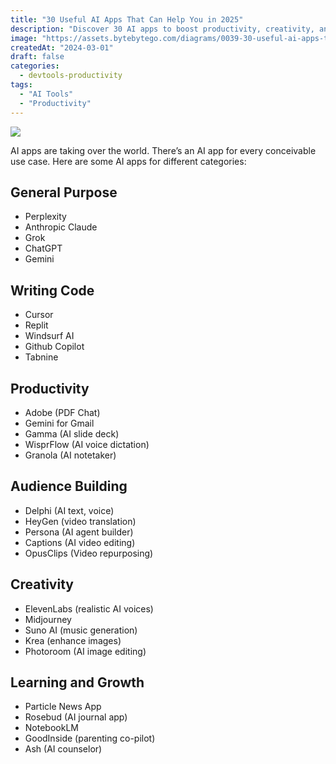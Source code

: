 ```yaml
---
title: "30 Useful AI Apps That Can Help You in 2025"
description: "Discover 30 AI apps to boost productivity, creativity, and more in 2025."
image: "https://assets.bytebytego.com/diagrams/0039-30-useful-ai-apps-that-can-help-you-in-2025.png"
createdAt: "2024-03-01"
draft: false
categories:
  - devtools-productivity
tags:
  - "AI Tools"
  - "Productivity"
---
```


![](https://assets.bytebytego.com/diagrams/0039-30-useful-ai-apps-that-can-help-you-in-2025.png)

AI apps are taking over the world. There’s an AI app for every conceivable use case. Here are some AI apps for different categories:

## General Purpose

*   Perplexity
*   Anthropic Claude
*   Grok
*   ChatGPT
*   Gemini

## Writing Code

*   Cursor
*   Replit
*   Windsurf AI
*   Github Copilot
*   Tabnine

## Productivity

*   Adobe (PDF Chat)
*   Gemini for Gmail
*   Gamma (AI slide deck)
*   WisprFlow (AI voice dictation)
*   Granola (AI notetaker)

## Audience Building

*   Delphi (AI text, voice)
*   HeyGen (video translation)
*   Persona (AI agent builder)
*   Captions (AI video editing)
*   OpusClips (Video repurposing)

## Creativity

*   ElevenLabs (realistic AI voices)
*   Midjourney
*   Suno AI (music generation)
*   Krea (enhance images)
*   Photoroom (AI image editing)

## Learning and Growth

*   Particle News App
*   Rosebud (AI journal app)
*   NotebookLM
*   GoodInside (parenting co-pilot)
*   Ash (AI counselor)
